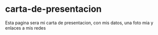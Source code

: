 # carta-de-presentacion

Esta pagina sera mi carta de presentacion, con mis datos, una foto mia y enlaces a mis redes